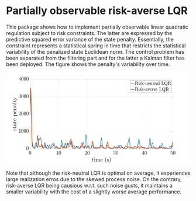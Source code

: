 # Partially observable risk-averse LQR
This package shows how to implement partially observable linear quadratic regulation subject to risk constraints. 
The latter are expressed by the predictive squared error variance of the state penalty. Essentially, the constraint represents a statistical spring in time 
that restricts the statistical variability of the penalized state Euclidean norm. 
The control problem has been separated from the filtering part and for the latter a Kalman filter has been deployed. 
The figure shows the penalty's variability over time. 



<p>
  <img src="state penalty.jpg" width="600" height="250"/>
</p>

Note that although the risk-neutral LQR is optimal on average, it experiences large realization erros 
due to the skewed process noise.  On the contrary, risk-averse LQR being causious w.r.t. such noise gusts,
it maintains a smaller variability with the cost of a slightly worse average performance.
